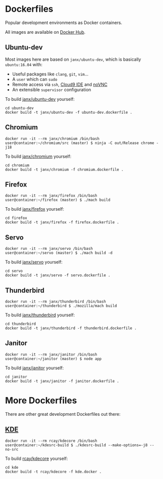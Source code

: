 # Dockerfiles

Popular development environments as Docker containers.

All images are available on [Docker Hub](https://hub.docker.com/u/janx/).

## Ubuntu-dev

Most images here are based on `janx/ubuntu-dev`, which is basically `ubuntu:16.04` with:

- Useful packages like `clang`, `git`, `vim`…
- A `user` which can `sudo`
- Remote access via `ssh`, [Cloud9 IDE](https://c9.io) and [noVNC](https://kanaka.github.io/noVNC/)
- An extensible `supervisor` configuration

To build [janx/ubuntu-dev](https://hub.docker.com/r/janx/ubuntu-dev/) yourself:

    cd ubuntu-dev
    docker build -t janx/ubuntu-dev -f ubuntu-dev.dockerfile .

## Chromium

    docker run -it --rm janx/chromium /bin/bash
    user@container:~/chromium/src (master) $ ninja -C out/Release chrome -j18

To build [janx/chromium](https://hub.docker.com/r/janx/chromium/) yourself:

    cd chromium
    docker build -t janx/chromium -f chromium.dockerfile .

## Firefox

    docker run -it --rm janx/firefox /bin/bash
    user@container:~/firefox (master) $ ./mach build

To build [janx/firefox](https://hub.docker.com/r/janx/firefox/) yourself:

    cd firefox
    docker build -t janx/firefox -f firefox.dockerfile .

## Servo

    docker run -it --rm janx/servo /bin/bash
    user@container:~/servo (master) $ ./mach build -d

To build [janx/servo](https://hub.docker.com/r/janx/servo/) yourself:

    cd servo
    docker build -t janx/servo -f servo.dockerfile .

## Thunderbird

    docker run -it --rm janx/thunderbird /bin/bash
    user@container:~/thunderbird $ ./mozilla/mach build

To build [janx/thunderbird](https://hub.docker.com/r/janx/thunderbird/) yourself:

    cd thunderbird
    docker build -t janx/thunderbird -f thunderbird.dockerfile .

## Janitor

    docker run -it --rm janx/janitor /bin/bash
    user@container:~/janitor (master) $ node app

To build [janx/janitor](https://hub.docker.com/r/janx/janitor/) yourself:

    cd janitor
    docker build -t janx/janitor -f janitor.dockerfile .

# More Dockerfiles

There are other great development Dockerfiles out there:

## [KDE](https://github.com/rcatolino/kdesrcbuild-docker)

    docker run -it --rm rcay/kdecore /bin/bash
    user@container:~/kdesrc-build $ ./kdesrc-build --make-options=-j8 --no-src

To build [rcay/kdecore](https://hub.docker.com/r/rcay/kdecore/) yourself:

    cd kde
    docker build -t rcay/kdecore -f kde.docker .

